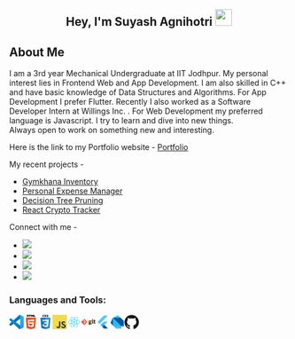 
<h2 align="center">Hey, I'm Suyash Agnihotri  <img src="https://user-images.githubusercontent.com/39955420/147578264-bae0526c-028a-49d2-8af8-d08bb4edbd2a.gif" height="30" width="30"></h2>
<h2>About Me</h2>
I am a 3rd year Mechanical Undergraduate at IIT Jodhpur. My personal interest lies in Frontend Web and App Development. I am also skilled in C++ and have basic knowledge of Data Structures and Algorithms. For App Development I prefer Flutter. Recently I also worked as a Software Developer Intern at Willings Inc. . For Web Development my preferred language is Javascript. I try to learn and dive into new things.
<br>
Always open to work on something new and interesting.


Here is the link to my Portfolio website - [Portfolio](https://suyashagno3.github.io/)


My recent projects -
- [Gymkhana Inventory](https://github.com/suyashagno3/gymkhana-inventory)
- [Personal Expense Manager](https://github.com/suyashagno3/Personal_Expense_Manager)
- [Decision Tree Pruning](https://github.com/suyashagno3/IML_Course-Project_CSL2010)
- [React Crypto Tracker](https://github.com/suyashagno3/React-Crypto-Tracker)


Connect with me -
<!-- - [Portfolio](https://maasoomraj.github.io/) -->
<!-- - [LinkedIn](https://in.linkedin.com/in/masoom-raj-b4857517b) -->
- [<img src="https://img.shields.io/badge/LinkedIn-0077B5?style=for-the-badge&logo=linkedin&logoColor=white"/>][link]
- [<img src="https://img.shields.io/badge/Gmail-D14836?style=for-the-badge&logo=gmail&logoColor=white"/>][mail]
- [<img src="https://img.shields.io/badge/Instagram-E4405F?style=for-the-badge&logo=instagram&logoColor=white"/>][insta]
- [<img src="https://img.shields.io/badge/Discord-7289DA?style=for-the-badge&logo=discord&logoColor=white"/>][discord]


### Languages and Tools:

[<img align="left" alt="Visual Studio Code" width="26px" src="https://raw.githubusercontent.com/github/explore/80688e429a7d4ef2fca1e82350fe8e3517d3494d/topics/visual-studio-code/visual-studio-code.png" />][VisualStudio]
[<img align="left" alt="HTML5" width="26px" src="https://raw.githubusercontent.com/github/explore/80688e429a7d4ef2fca1e82350fe8e3517d3494d/topics/html/html.png" />][HTML]
[<img align="left" alt="CSS3" width="26px" src="https://raw.githubusercontent.com/github/explore/80688e429a7d4ef2fca1e82350fe8e3517d3494d/topics/css/css.png" />][css]
[<img align="left" alt="JavaScript" width="26px" src="https://raw.githubusercontent.com/github/explore/80688e429a7d4ef2fca1e82350fe8e3517d3494d/topics/javascript/javascript.png" />][js]
[<img align="left" alt="React" width="26px" src="https://raw.githubusercontent.com/github/explore/80688e429a7d4ef2fca1e82350fe8e3517d3494d/topics/react/react.png" />][react]
[<img align="left" alt="Git" width="26px" src="https://raw.githubusercontent.com/github/explore/80688e429a7d4ef2fca1e82350fe8e3517d3494d/topics/git/git.png" />][Git]
[<img align="left" alt="Flutter" width="26px" src="https://raw.githubusercontent.com/github/explore/80688e429a7d4ef2fca1e82350fe8e3517d3494d/topics/flutter/flutter.png" />][Flutter]
[<img align="left" alt="Flutter" width="26px" src="https://raw.githubusercontent.com/github/explore/80688e429a7d4ef2fca1e82350fe8e3517d3494d/topics/dart/dart.png" />][Dart]
[<img align="left" alt="GitHub" width="26px" src="https://raw.githubusercontent.com/github/explore/78df643247d429f6cc873026c0622819ad797942/topics/github/github.png" />][Github]

<br />
<br />

<!-- ![Suyash's GitHub stats](https://github-readme-stats.vercel.app/api?username=suyashagno3&show_icons=true&theme=react) -->

[VisualStudio]:https://code.visualstudio.com/download
[HTML]:https://www.w3schools.com/html/
[css]:https://www.w3schools.com/css/
[js]:https://www.w3schools.com/js/
[react]:https://reactjs.org/
[Git]:https://git-scm.com/
[Github]:https://github.com/
[Flutter]:https://flutter.dev/
[Dart]:https://dart.dev/
[link]:https://www.linkedin.com/in/suyash-agnihotri-761b84141/
[mail]:mailto:agnihotri@iitj.ac.in
[insta]:https://www.instagram.com/suyashagno3/
[discord]:https://discordapp.com/users/SuyashAgno3#8099/
